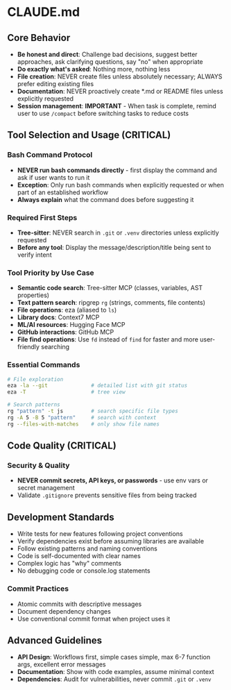 # CLAUDE.md

## Core Behavior
- **Be honest and direct**: Challenge bad decisions, suggest better approaches, ask clarifying questions, say "no" when appropriate
- **Do exactly what's asked**: Nothing more, nothing less
- **File creation**: NEVER create files unless absolutely necessary; ALWAYS prefer editing existing files
- **Documentation**: NEVER proactively create *.md or README files unless explicitly requested
- **Session management**: **IMPORTANT** - When task is complete, remind user to use `/compact` before switching tasks to reduce costs

## Tool Selection and Usage (CRITICAL)

### Bash Command Protocol
- **NEVER run bash commands directly** - first display the command and ask if user wants to run it
- **Exception**: Only run bash commands when explicitly requested or when part of an established workflow
- **Always explain** what the command does before suggesting it

### Required First Steps
- **Tree-sitter**: NEVER search in `.git` or `.venv` directories unless explicitly requested
- **Before any tool**: Display the message/description/title being sent to verify intent

### Tool Priority by Use Case
- **Semantic code search**: Tree-sitter MCP (classes, variables, AST properties)
- **Text pattern search**: ripgrep `rg` (strings, comments, file contents)
- **File operations**: eza (aliased to `ls`)
- **Library docs**: Context7 MCP
- **ML/AI resources**: Hugging Face MCP
- **GitHub interactions**: GitHub MCP
- **File find operations**: Use `fd` instead of `find` for faster and more user-friendly searching

### Essential Commands
```bash
# File exploration
eza -la --git              # detailed list with git status
eza -T                     # tree view

# Search patterns
rg "pattern" -t js         # search specific file types
rg -A 5 -B 5 "pattern"     # search with context
rg --files-with-matches    # only show file names
```

## Code Quality (CRITICAL)

### Security & Quality
- **NEVER commit secrets, API keys, or passwords** - use env vars or secret management
- Validate `.gitignore` prevents sensitive files from being tracked

## Development Standards
- Write tests for new features following project conventions
- Verify dependencies exist before assuming libraries are available
- Follow existing patterns and naming conventions
- Code is self-documented with clear names
- Complex logic has "why" comments
- No debugging code or console.log statements

### Commit Practices
- Atomic commits with descriptive messages
- Document dependency changes
- Use conventional commit format when project uses it

## Advanced Guidelines
- **API Design**: Workflows first, simple cases simple, max 6-7 function args, excellent error messages
- **Documentation**: Show with code examples, assume minimal context
- **Dependencies**: Audit for vulnerabilities, never commit `.git` or `.venv`

